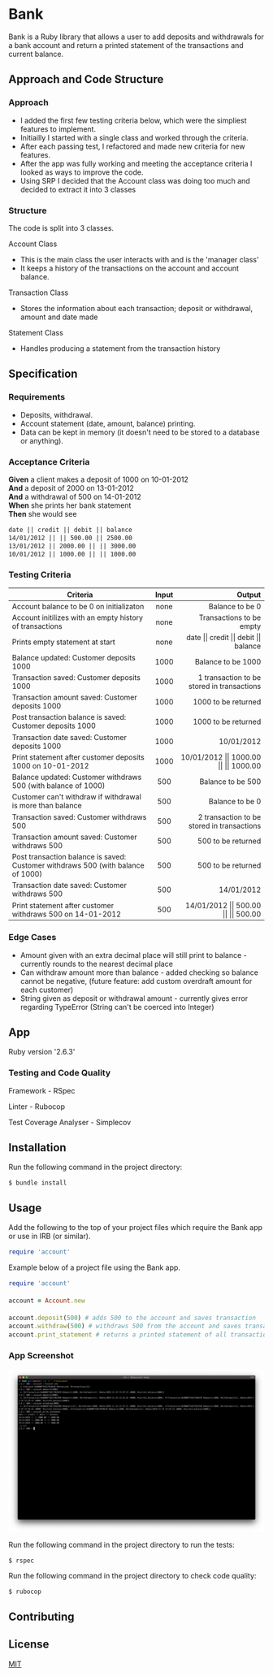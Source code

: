 # Bank

Bank is a Ruby library that allows a user to add deposits and withdrawals for a bank account and return a printed statement of the transactions and current balance.

## Approach and Code Structure

### Approach

* I added the first few testing criteria below, which were the simpliest features to implement.
* Initiailly I started with a single class and worked through the criteria.
* After each passing test, I refactored and made new criteria for new features.
* After the app was fully working and meeting the acceptance criteria I looked as ways to improve the code.
* Using SRP I decided that the Account class was doing too much and decided to extract it into 3 classes

### Structure

The code is split into 3 classes.

Account Class

* This is the main class the user interacts with and is the 'manager class'
* It keeps a history of the transactions on the account and account balance.

Transaction Class

* Stores the information about each transaction; deposit or withdrawal, amount and date made

Statement Class

* Handles producing a statement from the transaction history

## Specification

### Requirements

* Deposits, withdrawal.
* Account statement (date, amount, balance) printing.
* Data can be kept in memory (it doesn't need to be stored to a database or anything).

### Acceptance Criteria

**Given** a client makes a deposit of 1000 on 10-01-2012  
**And** a deposit of 2000 on 13-01-2012  
**And** a withdrawal of 500 on 14-01-2012  
**When** she prints her bank statement  
**Then** she would see

```
date || credit || debit || balance
14/01/2012 || || 500.00 || 2500.00
13/01/2012 || 2000.00 || || 3000.00
10/01/2012 || 1000.00 || || 1000.00
```

### Testing Criteria

| Criteria      | Input         | Output|
| ------------- |:-------------:| -----:|
| Account balance to be 0 on initializaton   | none | Balance to be 0 |
| Account initilizes with an empty history of transactions  | none | Transactions to be empty |
| Prints empty statement at start | none |date &#124;&#124; credit &#124;&#124; debit &#124;&#124; balance|
| Balance updated: Customer deposits 1000 | 1000 |Balance to be 1000|
| Transaction saved: Customer deposits 1000 | 1000 | 1 transaction to be stored in transactions|
| Transaction amount saved: Customer deposits 1000 | 1000 | 1000 to be returned |
| Post transaction balance is saved: Customer deposits 1000 | 1000 | 1000 to be returned |
| Transaction date saved: Customer deposits 1000 | 1000 | 10/01/2012 |
| Print statement after customer deposits 1000 on 10-01-2012 | 1000 | 10/01/2012 &#124;&#124; 1000.00 &#124;&#124; &#124;&#124; 1000.00|
| Balance updated: Customer withdraws 500 (with balance of 1000) | 500 |Balance to be 500|
| Customer can't withdraw if withdrawal is more than balance | 500 |Balance to be 0|
| Transaction saved: Customer withdraws 500 | 500 | 2 transaction to be stored in transactions|
| Transaction amount saved: Customer withdraws 500 | 500 | 500 to be returned |
| Post transaction balance is saved: Customer withdraws 500 (with balance of 1000) | 500 | 500 to be returned |
| Transaction date saved: Customer withdraws 500 | 500 | 14/01/2012 |
| Print statement after customer withdraws 500 on 14-01-2012 | 500 | 14/01/2012 &#124;&#124; 500.00 &#124;&#124; &#124;&#124; 500.00|

### Edge Cases

- Amount given with an extra decimal place will still print to balance - currently rounds to the nearest decimal place
- Can withdraw amount more than balance - added checking so balance cannot be negative, (future feature: add custom overdraft amount for each customer)
- String given as deposit or withdrawal amount - currently gives error regarding TypeError (String can't be coerced into Integer)


## App 

Ruby version '2.6.3'

### Testing and Code Quality

Framework - RSpec 

Linter - Rubocop

Test Coverage Analyser - Simplecov

## Installation

Run the following command in the project directory:

```
$ bundle install
```

## Usage

Add the following to the top of your project files which require the Bank app or use in IRB (or similar).

```ruby
require 'account'
```

Example below of a project file using the Bank app.

```ruby
require 'account'

account = Account.new

account.deposit(500) # adds 500 to the account and saves transaction
account.withdraw(500) # withdraws 500 from the account and saves transaction
account.print_statement # returns a printed statement of all transactions
```

### App Screenshot

![App Usage](/images/AppUsageScreenshot.png)

Run the following command in the project directory to run the tests:

```
$ rspec
```

Run the following command in the project directory to check code quality:

```
$ rubocop
```

## Contributing


## License
[MIT](domtunstill)
